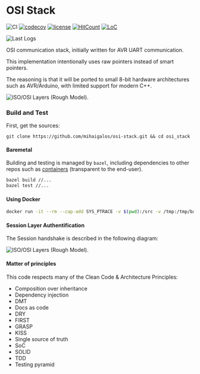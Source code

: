 # OSI Stack

![CI](https://github.com/mihaigalos/osi_stack/workflows/CI/badge.svg) [![codecov](https://codecov.io/gh/mihaigalos/osi-stack/branch/master/graph/badge.svg)](https://codecov.io/gh/mihaigalos/osi-stack) [![license](https://img.shields.io/badge/license-GPLv3-brightgreen.svg)](LICENSE) [![HitCount](http://hits.dwyl.com/mihaigalos/osi_stack.svg)](http://hits.dwyl.com/mihaigalos/osi_stack) [![LoC](https://tokei.rs/b1/github/mihaigalos/osi_stack)](https://github.com/Aaronepower/tokei)

![Last Logs](https://img.shields.io/endpoint?style=social&url=https%3A%2F%2Fapi.cl1p.net%2Fosi_stack%2Fclipboard)

OSI communication stack, initially written for AVR UART communication. 

This implementation intentionally uses raw pointers instead of smart pointers.

The reasoning is that it will be ported to small 8-bit hardware architectures such as AVR/Arduino, with limited support for modern C++.

<img src="http://www.plantuml.com/plantuml/proxy?cache=no&src=https://raw.githubusercontent.com/mihaigalos/osi_stack/master/doc/sources/iso_osi_layers.puml" alt="ISO/OSI Layers (Rough Model)." />

### Build and Test

First, get the sources:
```
git clone https://github.com/mihaigalos/osi-stack.git && cd osi_stack
```

#### Baremetal

Building and testing is managed by `bazel`, including dependencies to other repos such as [containers](https://github.com/mihaigalos/containers) (transparent to the end-user).

```bash
bazel build //...
bazel test //...
```

#### Using Docker

```bash
docker run -it --rm --cap-add SYS_PTRACE -v $(pwd):/src -v /tmp:/tmp/bazel docker.pkg.github.com/mihaigalos/docker/bazel /bin/zsh -c "cd /src && bazel --output_base=/tmp/bazel test //..."
```

#### Session Layer Authentification

The Session handshake is described in the following diagram:

<img src="http://www.plantuml.com/plantuml/proxy?cache=no&src=https://raw.githubusercontent.com/mihaigalos/osi_stack/master/doc/sources/session_handshake.puml" alt="ISO/OSI Layers (Rough Model)." />

#### Matter of principles

This code respects many of the Clean Code & Architecture Principles:

* Composition over inheritance
* Dependency injection
* DMT
* Docs as code
* DRY
* FIRST
* GRASP
* KISS
* Single source of truth
* SoC
* SOLID
* TDD
* Testing pyramid
